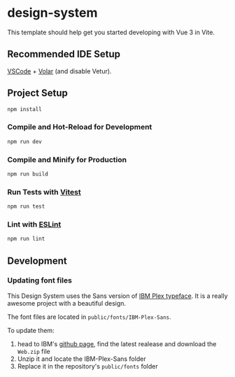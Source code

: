 # design-system

This template should help get you started developing with Vue 3 in Vite.

## Recommended IDE Setup

[VSCode](https://code.visualstudio.com/) + [Volar](https://marketplace.visualstudio.com/items?itemName=Vue.volar) (and disable Vetur).

## Project Setup

```sh
npm install
```

### Compile and Hot-Reload for Development

```sh
npm run dev
```

### Compile and Minify for Production

```sh
npm run build
```

### Run Tests with [Vitest](https://vitest.dev/)

```sh
npm run test
```

### Lint with [ESLint](https://eslint.org/)

```sh
npm run lint
```

## Development

### Updating font files

This Design System uses the Sans version of [IBM Plex typeface](ibm.com/plex). It is a really awesome project with a beautiful design.

The font files are located in `public/fonts/IBM-Plex-Sans`.

To update them:
1. head to IBM's [github page](https://github.com/IBM/plex/releases), find the latest realease and download the `Web.zip` file
2. Unzip it and locate the IBM-Plex-Sans folder
3. Replace it in the repository's `public/fonts` folder
